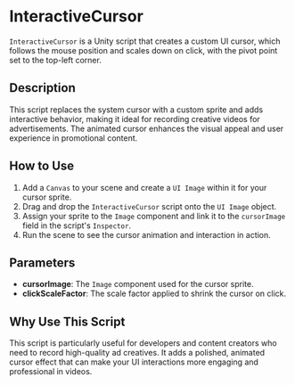 # InteractiveCursor

`InteractiveCursor` is a Unity script that creates a custom UI cursor, which follows the mouse position and scales down on click, with the pivot point set to the top-left corner.

## Description

This script replaces the system cursor with a custom sprite and adds interactive behavior, making it ideal for recording creative videos for advertisements. The animated cursor enhances the visual appeal and user experience in promotional content.

## How to Use

1. Add a `Canvas` to your scene and create a `UI Image` within it for your cursor sprite.
2. Drag and drop the `InteractiveCursor` script onto the `UI Image` object.
3. Assign your sprite to the `Image` component and link it to the `cursorImage` field in the script's `Inspector`.
4. Run the scene to see the cursor animation and interaction in action.

## Parameters

- **cursorImage**: The `Image` component used for the cursor sprite.
- **clickScaleFactor**: The scale factor applied to shrink the cursor on click.

## Why Use This Script

This script is particularly useful for developers and content creators who need to record high-quality ad creatives. It adds a polished, animated cursor effect that can make your UI interactions more engaging and professional in videos.
